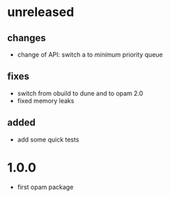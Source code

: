 
# unreleased
## changes
  - change of API: switch a to *minimum* priority queue
## fixes
  - switch from obuild to dune and to opam 2.0
  - fixed memory leaks
## added
  - add some quick tests

# 1.0.0
  - first opam package

